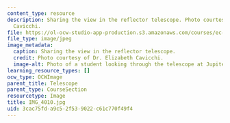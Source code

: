 ```yaml
---
content_type: resource
description: Sharing the view in the reflector telescope. Photo courtesy of Dr. Elizabeth
  Cavicchi.
file: https://ol-ocw-studio-app-production.s3.amazonaws.com/courses/ec-050-recreate-experiments-from-history-inform-the-future-from-the-past-galileo-january-iap-2010/3cac75fda9c52f539022c61c770f49f4_IMG_4010.jpg
file_type: image/jpeg
image_metadata:
  caption: Sharing the view in the reflector telescope.
  credit: Photo courtesy of Dr. Elizabeth Cavicchi.
  image-alt: Photo of a student looking through the telescope at Jupiter.
learning_resource_types: []
ocw_type: OCWImage
parent_title: Telescope
parent_type: CourseSection
resourcetype: Image
title: IMG_4010.jpg
uid: 3cac75fd-a9c5-2f53-9022-c61c770f49f4
---
```


